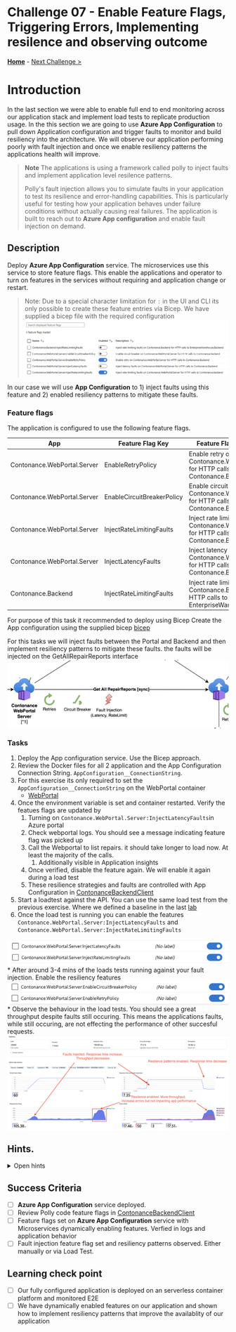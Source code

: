 # Challenge 07 -  Enable Feature Flags, Triggering Errors, Implementing resilence and observing outcome  

**[Home](../../Readme.md)** - [Next Challenge >](../module-8/)

# Introduction 
In the last section we were able to enable full end to end monitoring across our application stack and implement load tests to replicate production usage.  In the this section we are going to use **Azure App Configuration** to pull down Application configuration and trigger faults to monitor and build resiliency into the architecture. We will observe our application performing poorly with fault injection and once we enable resiliency patterns the applications health will improve. 

> **Note** The applications is using a framework called polly to inject faults and implement application level resilence patterns.
> 
> Polly's fault injection allows you to simulate faults in your application to test its resilience and error-handling capabilities. This is particularly useful for testing how your application behaves under failure conditions without actually causing real failures. The application is built to reach out to **Azure App configuration** and enable fault injection on demand.  

## Description 

Deploy **Azure App Configuration** service. The microservices use this service to store feature flags. This enable the applications and operator to turn on features in the services without requiring and application change or restart. 
> Note: Due to a special character limitation for `:` in the UI and CLI its only possible to create these feature entries via Bicep.  We have supplied a bicep file with the required configuration   <img src="img/feature_flags.png" alt="workload"   style="display: block; margin: 0 auto;" />

In our case we will use **App Configuration** to 1) inject faults using this feature and 2) enabled resiliency patterns to mitigate these faults. 

### Feature flags
The application is configured to use the following feature flags.

| App                          | Feature Flag Key               | Feature Flag Description                                                                 |
|------------------------------|-------------------------------|-----------------------------------------------------------------------------------------|
| Contonance.WebPortal.Server  | EnableRetryPolicy               | Enable retry on Contonance.WebPortal.Server for HTTP calls to Contonance.Backend         |
| Contonance.WebPortal.Server  | EnableCircuitBreakerPolicy      | Enable circuit breaker on Contonance.WebPortal.Server for HTTP calls to Contonance.Backend |
| Contonance.WebPortal.Server  | InjectRateLimitingFaults        | Inject rate limiting faults on Contonance.WebPortal.Server for HTTP calls to Contonance.Backend |
| Contonance.WebPortal.Server  | InjectLatencyFaults             | Inject latency faults on Contonance.WebPortal.Server for HTTP calls to Contonance.Backend |
| Contonance.Backend           | InjectRateLimitingFaults        | Inject rate limiting faults on Contonance.Backend for HTTP calls to EnterpriseWarehouse.Backend |

For purpose of this task it recommended to deploy using Bicep
Create the App configuration using the supplied bicep [bicep](appconfig.bicep)

For this tasks we will inject faults between the Portal and Backend and then implement resiliency patterns to mitigate these faults. the faults will be injected on the GetAllRepairReports interface 
 <img src="img/faultinjection.png" alt="workload"   style="display: block; margin: 0 auto;" />


### Tasks
1. Deploy the App configuration service. Use the Bicep approach. 
2. Review the Docker files for all 2 application and the App Configuration Connection String.  `AppConfiguration__ConnectionString`.  
3. For this exercise its only required to set the `AppConfiguration__ConnectionString` on the WebPortal container
    * [WebPortal](../../src/Contonance.WebPortal/Server/Dockerfile) 
4. Once the environment variable is set and container restarted. Verify the featues flags are updated by 
   1. Turning on `Contonance.WebPortal.Server:InjectLatencyFaults`in Azure portal
   2. Check webportal logs. You should see a message indicating feature flag was picked up
   3. Call the Webportal to list repairs. it should take longer to load now. At least the majority of the calls. 
      1. Additionally visible in Application insights
   4. Once verified, disable the feature again. We will enable it again during a load test
   5. These resilience strategies and faults are controlled with App Configuration in [ContonanceBackendClient](../../src/Contonance.WebPortal/Server/Clients/ContonanceBackendClient.cs#30)
5. Start a loadtest against the API. You can use the same load test from the previous exercise. Where we defined a baseline in the last [lab](../module-6/challenge-6.md) 
6. Once the load test is running you can enable the features  `Contonance.WebPortal.Server:InjectLatencyFaults` and `Contonance.WebPortal.Server:InjectRateLimitingFaults`
 <img src="img/enablefaults.png" alt="workload"   style="display: block; margin: 0 auto;" />
   * After around 3-4 mins of the loads tests running against your fault injection. Enable the resiliency features
     <img src="img/resilence.png" alt="workload"   style="display: block; margin: 0 auto;" />
   * Observe the behaviour in the load tests. You should see a great throughput despite faults still occuring. This means the applications faults, while still occuring, are not effecting the performance of other succesful requests. 
   <img src="img/faultinjection.loadtest.png" alt="workload"   style="display: block; margin: 0 auto;" />

## Hints.  
<details>
  <summary> Open hints </summary>

### Performing a bicep deployment
The following script accepts a parameter `appConfigStoreName` which is the name of the Azure App Configurtion.

 ```bash 
 az deployment group create --resource-group $RG --template-file appconfig.bicep --parameters appConfigStoreName=$appconfig
 ```
* [App Configuration  quickstart]( https://learn.microsoft.com/en-us/azure/container-apps/get-started?tabs=bash )

### Polly code 

The fault injection and  resilience strategies is p feature flags use the polly framework.  https://www.thepollyproject.org/. These resilience strategies and faults are controlled with App Configuration [ContonanceBackendClient feature flags](../../src/Contonance.WebPortal/Server/Clients/ContonanceBackendClient.cs#30). 

```csharp
        var retryPolicy = HttpPolicyExtensions
            .HandleTransientHttpError()
            .OrResult(msg => msg.StatusCode == System.Net.HttpStatusCode.TooManyRequests)
            .WaitAndRetryWithLoggingAsync(new[]
            {
                TimeSpan.FromSeconds(0.5),
                TimeSpan.FromSeconds(2),
                TimeSpan.FromSeconds(5)
            })
            .WithPolicyKey($"{nameof(ContonanceBackendClient)}RetryPolicy");


        var breakerPolicy = HttpPolicyExtensions
            .HandleTransientHttpError()
            .OrResult(msg => msg.StatusCode == System.Net.HttpStatusCode.TooManyRequests)
            .CircuitBreakerAsync(
                handledEventsAllowedBeforeBreaking: 3,
                durationOfBreak: TimeSpan.FromSeconds(30)
            );

        var injectRateLimitingFaultsPolicy = MonkeyPolicy.InjectResultAsync<HttpResponseMessage>(with =>
            with.ResultAndLog(new HttpResponseMessage(HttpStatusCode.TooManyRequests), LogLevel.Error)
                .InjectionRate(0.7)
                .Enabled()
            );

        var injectLatencyFaultsPolicy = MonkeyPolicy.InjectLatencyAsync<HttpResponseMessage>(with =>
            with.Latency(TimeSpan.FromSeconds(8))
                .InjectionRate(0.7)
                .Enabled()
            );

```

### Key and values 
* https://learn.microsoft.com/en-us/azure/azure-app-configuration/concept-key-value
### Best practises 
* https://learn.microsoft.com/en-us/azure/azure-app-configuration/howto-best-practices

* https://learn.microsoft.com/en-us/azure/templates/microsoft.appconfiguration/configurationstores?pivots=deployment-language-terraform

* https://learn.microsoft.com/en-us/azure/templates/microsoft.appconfiguration/configurationstores/keyvalues?pivots=deployment-language-terraform

</details>

## Success Criteria 
- [ ] **Azure App Configuration** service deployed.
- [ ] Review Polly code feature flags in [ContonanceBackendClient ](../../src/Contonance.WebPortal/Server/Clients/ContonanceBackendClient.cs#30)
- [ ] Feature flags set on **Azure App Configuration** service with Microservices dynamically enabling features. Verfied in logs and application behavior
- [ ] Fault injection feature flag set and resiliency patterns observed. Either manually or via Load Test.

## Learning check point 
  - [ ]  Our fully configured application is deployed on an serverless container platform  and monitored E2E
  - [ ]  We have dynamically enabled features on our application and shown how to implement resiliency patterns that improve the availablity of our application
